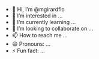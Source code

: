 - 👋 Hi, I’m @mgirardflo
- 👀 I’m interested in ...
- 🌱 I’m currently learning ...
- 💞️ I’m looking to collaborate on ...
- 📫 How to reach me ...
- 😄 Pronouns: ...
- ⚡ Fun fact: ...

<!---
mgirardflo/mgirardflo is a ✨ special ✨ repository because its `README.md` (this file) appears on your GitHub profile.
You can click the Preview link to take a look at your changes.
--->
